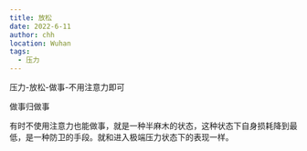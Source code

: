 ```yaml
---
title: 放松
date: 2022-6-11
author: chh
location: Wuhan
tags:
  - 压力
---
```


压力-放松-做事-不用注意力即可

做事归做事

有时不使用注意力也能做事，就是一种半麻木的状态，这种状态下自身损耗降到最低，是一种防卫的手段。就和进入极端压力状态下的表现一样。
